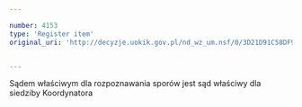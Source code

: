```yaml
---

number: 4153
type: 'Register item'
original_uri: 'http://decyzje.uokik.gov.pl/nd_wz_um.nsf/0/3D21D91C58DF9A8DC1257AE5002EF1A5?OpenDocument'


---
```


Sądem właściwym dla rozpoznawania sporów jest sąd właściwy dla siedziby Koordynatora
